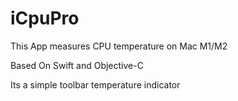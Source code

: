 # iCpuPro
This App measures CPU temperature on Mac M1/M2

Based On Swift and Objective-C

Its a simple toolbar temperature indicator
